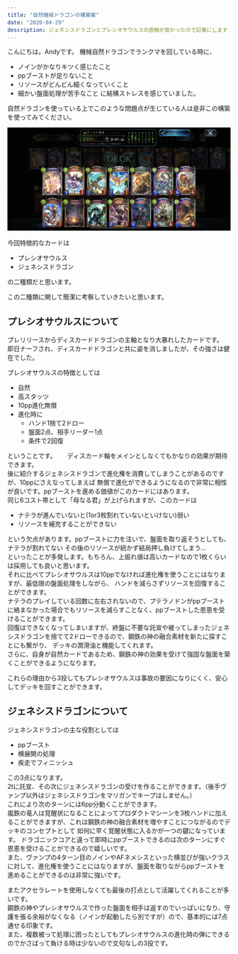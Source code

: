 ```yaml
---
title: "自然機械ドラゴンの構築案"
date: "2020-04-29"
description: ジェネシスドラゴンとプレシオサウルスの感触が良かったので記事にします
---
```


こんにちは。Andyです。
機械自然ドラゴンでランクマを回している時に、
- ノインがかなりキツく感じたこと
- ppブーストが足りないこと
- リソースがどんどん細くなっていくこと
- 細かい盤面処理が苦手なこと
に結構ストレスを感じていました。

自然ドラゴンを使っている上でこのような問題点が生じている人は是非この構築を使ってみてください。  

![構築案](./kouchiku.jpeg)


今回特徴的なカードは
- プレシオサウルス
- ジェネシスドラゴン

の二種類だと思います。

この二種類に関して簡潔に考察していきたいと思います。

## プレシオサウルスについて

プレリリースからディスカードドラゴンの主軸となり大暴れしたカードです。  
即日ナーフされ、ディスカードドラゴンと共に姿を消しましたが、その強さは健在でした。  

プレシオサウルスの特徴としては
- 自然
- 高スタッツ
- 10pp進化無償
- 進化時に
  - ハンド1捨て2ドロー
  - 盤面2点、相手リーダー1点
  - 条件で2回復

ということです。　　
ディスカード軸をメインとしなくてもかなりの効果が期待できます。  
後に紹介するジェネシスドラゴンで進化権を消費してしまうことがあるのですが、10ppにさえなってしまえば
無償で進化ができるようになるので非常に相性が良いです。ppブーストを進める価値がこのカードにはあります。  
同じ6コスト帯として「母なる君」が上げられますが、このカードは
- ナテラが進んでいないと(1or3枚割れていないといけない)弱い
- リソースを補充することができない

という欠点があります。ppブーストに力を注いで、盤面を取り返そうとしても、ナテラが割れてない
その後のリソースが続かず結局押し負けてしまう…  
といったことが多発します。もちろん、上振れ値は高いカードなので1枚くらいは採用しても良いと思います。  
それに比べてプレシオサウルスは10ppでなければ進化権を使うことにはなりますが、最低限の盤面処理をしながら、
ハンドを減らさずリソースを回復することができます。  
ナテラのプレイしている回数に左右されないので、プテラノドンがppブーストに絡まなかった場合でもリソースを減らすことなく、ppブーストした恩恵を受けることができます。  
回復はできなくなってしまいますが、終盤に不要な託宣や被ってしまったジェネシスドラゴンを捨てて2ドローできるので、鋼鉄の神の融合素材を新たに探すことにも繋がり、
デッキの潤滑油と機能してくれます。  
さらに、自身が自然カードであるため、鋼鉄の神の効果を受けて強固な盤面を築くことができるようになります。  

これらの理由から3投してもプレシオサウルスは事故の要因になりにくく、安心してデッキを回すことができます。  

## ジェネシスドラゴンについて
ジェネシスドラゴンの主な役割としては
- ppブースト
- 横展開の処理
- 疾走でフィニッシュ

この3点になります。  
2tに託宣、その次にジェネシスドラゴンの受けを作ることができます。（後手ヴァンプ以外はジェネシスドラゴンをマリガンでキープはしません。）  
これにより次のターンには6pp分動くことができます。  
嵐鉄の竜人は覚醒状になることによってプロダクトマシーンを3枚ハンドに加えることができますが、これは鋼鉄の神の融合素材を増やすことにつながるのでデッキのコンセプトとして
如何に早く覚醒状態に入るかが一つの鍵になっています。
ドラゴニックコアと違って即時にppブーストできるのは次のターンにすぐ恩恵を受けることができるので嬉しいです。  
また、ヴァンプの4ターン目のノインやAFネメシスといった横並びが強いクラスに対して、進化権を使うことにはなりますが、盤面を取りながらppブーストを進めることができるのは非常に強いです。  

またアクセラレートを使用しなくても最後の打点として活躍してくれることが多いです。  
鋼鉄の神やプレシオサウルスで作った盤面を相手は返すのでいっぱいになり、守護を張る余裕がなくなる（ノインが起動したら別ですが）ので、基本的には7点通せる印象です。  
また、複数被って処理に困ったとしてもプレシオサウルスの進化時の弾にできるのでかさばって負ける時は少ないので文句なしの3投です。

